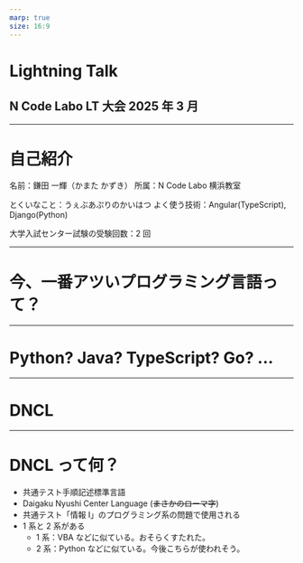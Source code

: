 ```yaml
---
marp: true
size: 16:9
---
```


# Lightning Talk

## N Code Labo LT 大会 2025 年 3 月

---

# 自己紹介

名前：鎌田 一輝（かまた かずき）
所属：N Code Labo 横浜教室

とくいなこと：うぇぶあぷりのかいはつ
よく使う技術：Angular(TypeScript), Django(Python)

大学入試センター試験の受験回数：2 回

---

# 今、一番アツいプログラミング言語って？

---

# Python? Java? TypeScript? Go? ...

---

# <!-- fit -->DNCL

---

# DNCL って何？

- 共通テスト手順記述標準言語
- Daigaku Nyushi Center Language (~~まさかのローマ字~~)
- 共通テスト「情報 I」のプログラミング系の問題で使用される
- 1 系と 2 系がある
  - 1 系：VBA などに似ている。おそらくすたれた。
  - 2 系：Python などに似ている。今後こちらが使われそう。
